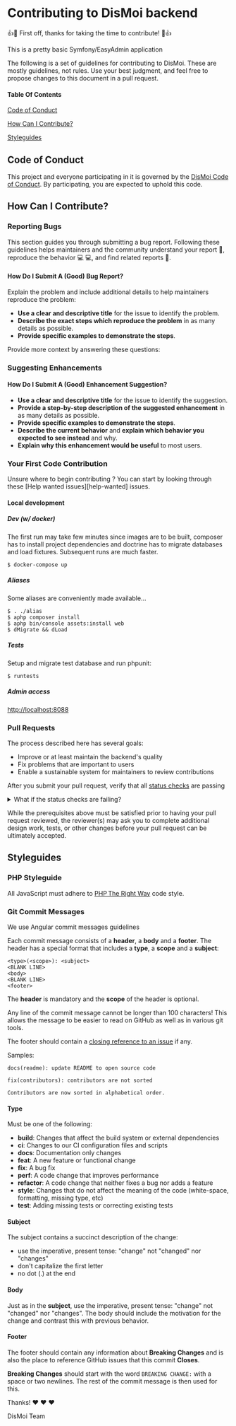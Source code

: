 # Contributing to DisMoi backend

:+1::tada: First off, thanks for taking the time to contribute! :tada::+1:


This is a pretty basic Symfony/EasyAdmin application

The following is a set of guidelines for contributing to DisMoi. 
These are mostly guidelines, not rules. Use your best judgment, and feel free to propose changes to this document in a pull request.


#### Table Of Contents

[Code of Conduct](#code-of-conduct)

[How Can I Contribute?](#how-can-i-contribute)

[Styleguides](#styleguides)

## Code of Conduct

This project and everyone participating in it is governed by the [DisMoi Code of Conduct](CODE_OF_CONDUCT.md). By participating, you are expected to uphold this code. 

## How Can I Contribute?

### Reporting Bugs

This section guides you through submitting a bug report. Following these guidelines helps maintainers and the community understand your report :pencil:, reproduce the behavior :computer: :computer:, and find related reports :mag_right:.

#### How Do I Submit A (Good) Bug Report?

Explain the problem and include additional details to help maintainers reproduce the problem:

* **Use a clear and descriptive title** for the issue to identify the problem.
* **Describe the exact steps which reproduce the problem** in as many details as possible. 
* **Provide specific examples to demonstrate the steps**. 

Provide more context by answering these questions:

### Suggesting Enhancements

#### How Do I Submit A (Good) Enhancement Suggestion?


* **Use a clear and descriptive title** for the issue to identify the suggestion.
* **Provide a step-by-step description of the suggested enhancement** in as many details as possible.
* **Provide specific examples to demonstrate the steps**.
* **Describe the current behavior** and **explain which behavior you expected to see instead** and why.
* **Explain why this enhancement would be useful** to most users.

### Your First Code Contribution

Unsure where to begin contributing ? You can start by looking through these [Help wanted issues][help-wanted] issues.

#### Local development

##### Dev (w/ docker)

The first run may take few minutes since images are to be built,
composer has to install project dependencies and doctrine has to
migrate databases and load fixtures. Subsequent runs are much faster.

```shell script
$ docker-compose up
```

##### Aliases

Some aliases are conveniently made available... 

```shell script
$ . ./alias
$ aphp composer install
$ aphp bin/console assets:install web
$ dMigrate && dLoad
```

##### Tests

Setup and migrate test database and run phpunit:

```shell script
$ runtests
```

##### Admin access
[http://localhost:8088](http://localhost:8088)


### Pull Requests

The process described here has several goals:

- Improve or at least maintain the backend's quality
- Fix problems that are important to users
- Enable a sustainable system for maintainers to review contributions

After you submit your pull request, verify that all [status checks](https://help.github.com/articles/about-status-checks/) are passing <details><summary>What if the status checks are failing?</summary>If a status check is failing, and you believe that the failure is unrelated to your change, please leave a comment on the pull request explaining why you believe the failure is unrelated. A maintainer will re-run the status check for you. If we conclude that the failure was a false positive, then we will open an issue to track that problem with our status check suite.</details>

While the prerequisites above must be satisfied prior to having your pull request reviewed, the reviewer(s) may ask you to complete additional design work, tests, or other changes before your pull request can be ultimately accepted.

## Styleguides

### PHP Styleguide

All JavaScript must adhere to [PHP The Right Way](https://phptherightway.com/#code_style_guide) code style.

### Git Commit Messages

We use Angular commit messages guidelines

Each commit message consists of a **header**, a **body** and a **footer**.  The header has a special
format that includes a **type**, a **scope** and a **subject**:

```
<type>(<scope>): <subject>
<BLANK LINE>
<body>
<BLANK LINE>
<footer>
```

The **header** is mandatory and the **scope** of the header is optional.

Any line of the commit message cannot be longer than 100 characters! This allows the message to be easier
to read on GitHub as well as in various git tools.

The footer should contain a [closing reference to an issue](https://help.github.com/articles/closing-issues-via-commit-messages/) if any.

Samples: 

```
docs(readme): update README to open source code
```
```
fix(contributors): contributors are not sorted

Contributors are now sorted in alphabetical order.
```

#### Type
Must be one of the following:

* **build**: Changes that affect the build system or external dependencies
* **ci**: Changes to our CI configuration files and scripts
* **docs**: Documentation only changes
* **feat**: A new feature or functional change
* **fix**: A bug fix
* **perf**: A code change that improves performance
* **refactor**: A code change that neither fixes a bug nor adds a feature
* **style**: Changes that do not affect the meaning of the code (white-space, formatting, missing type, etc)
* **test**: Adding missing tests or correcting existing tests

#### Subject
The subject contains a succinct description of the change:

* use the imperative, present tense: "change" not "changed" nor "changes"
* don't capitalize the first letter
* no dot (.) at the end

#### Body
Just as in the **subject**, use the imperative, present tense: "change" not "changed" nor "changes".
The body should include the motivation for the change and contrast this with previous behavior.

#### Footer
The footer should contain any information about **Breaking Changes** and is also the place to
reference GitHub issues that this commit **Closes**.

**Breaking Changes** should start with the word `BREAKING CHANGE:` with a space or two newlines. The rest of the commit message is then used for this.


Thanks! :heart: :heart: :heart:

DisMoi Team
